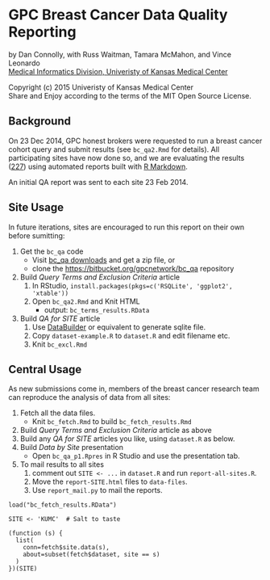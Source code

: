 GPC Breast Cancer Data Quality Reporting
========================================

by Dan Connolly, with Russ Waitman, Tamara McMahon, and Vince Leonardo  
[Medical Informatics Division, Univeristy of Kansas Medical Center][MI]

[MI]: http://informatics.kumc.edu/

Copyright (c) 2015 Univeristy of Kansas Medical Center  
Share and Enjoy according to the terms of the MIT Open Source License.

## Background

On 23 Dec 2014, GPC honest brokers were requested to run a breast cancer cohort query
and submit results (see `bc_qa2.Rmd` for details). All participating sites have
now done so, and we are evaluating the results ([227]) using automated reports
built with [R Markdown][].

[227]: https://informatics.gpcnetwork.org/trac/Project/ticket/227
[R Markdown]: http://rmarkdown.rstudio.com/

An initial QA report was sent to each site 23 Feb 2014.

## Site Usage

In future iterations, sites are encouraged to run this report on their own before sumitting:

 1. Get the `bc_qa` code
    - Visit [bc_qa downloads][dl] and get a zip file, or
    - clone the https://bitbucket.org/gpcnetwork/bc_qa repository
 2. Build *Query Terms and Exclusion Criteria* article
    1. In RStudio, `install.packages(pkgs=c('RSQLite', 'ggplot2', 'xtable'))`
    2. Open `bc_qa2.Rmd` and Knit HTML
       - output: `bc_terms_results.RData`
 3. Build *QA for SITE* article
    1. Use [DataBuilder][] or equivalent to generate sqlite file.
    2. Copy `dataset-example.R` to `dataset.R` and edit filename etc.
    3. Knit `bc_excl.Rmd`

[dl]: https://bitbucket.org/gpcnetwork/bc_qa/downloads


[DataBuilder]: https://informatics.gpcnetwork.org/trac/Project/wiki/BuilderSaga

## Central Usage

As new submissions come in, members of the breast cancer research team can
reproduce the analysis of data from all sites:

 1. Fetch all the data files.
    - Knit `bc_fetch.Rmd` to build `bc_fetch_results.Rmd`
 2. Build *Query Terms and Exclusion Criteria* article as above
 3. Build any *QA for SITE* articles you like, using `dataset.R` as below.
 4. Build *Data by Site* presentation
    - Open `bc_qa_p1.Rpres` in R Studio and use the presentation tab.
 5. To mail results to all sites
    1. comment out `SITE <- ...` in `dataset.R` and run `report-all-sites.R`.
    2. Move the `report-SITE.html` files to `data-files`.
    3. Use `report_mail.py` to mail the reports.


```
load("bc_fetch_results.RData")

SITE <- 'KUMC'  # Salt to taste

(function (s) {
  list(
    conn=fetch$site.data(s),
    about=subset(fetch$dataset, site == s)
  )
})(SITE)
```
